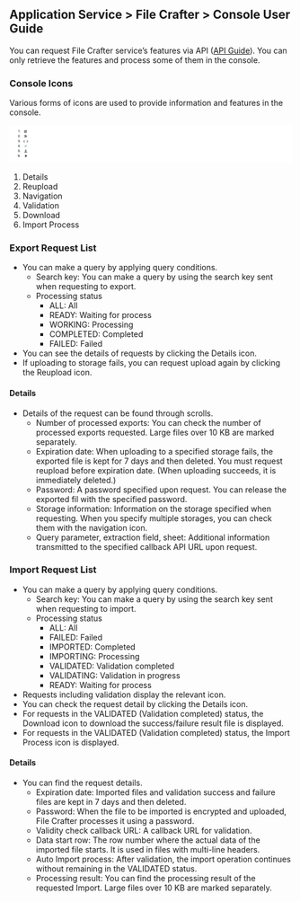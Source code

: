 ## Application Service > File Crafter > Console User Guide

You can request File Crafter service’s features via API ([API Guide](./api-guide.md)). You can only retrieve the features and process some of them in the console.

### Console Icons
Various forms of icons are used to provide information and features in the console.

![](../image/icons.png)

1. Details
2. Reupload
3. Navigation
4. Validation
5. Download
6. Import Process

### Export Request List

- You can make a query by applying query conditions.
    - Search key: You can make a query by using the search key sent when requesting to export.
    - Processing status
        - ALL: All
        - READY: Waiting for process
        - WORKING: Processing
        - COMPLETED: Completed
        - FAILED: Failed
- You can see the details of requests by clicking the Details icon.
- If uploading to storage fails, you can request upload again by clicking the Reupload icon.

#### Details

- Details of the request can be found through scrolls.
    - Number of processed exports: You can check the number of processed exports requested. Large files over 10 KB are marked separately.
    - Expiration date: When uploading to a specified storage fails, the exported file is kept for 7 days and then deleted. You must request reupload before expiration date. (When uploading succeeds, it is immediately deleted.)
    - Password: A password specified upon request. You can release the exported fil with the specified password.
    - Storage information: Information on the storage specified when requesting. When you specify multiple storages, you can check them with the navigation icon.
    - Query parameter, extraction field, sheet: Additional information transmitted to the specified callback API URL upon request.

### Import Request List

- You can make a query by applying query conditions.
    - Search key: You can make a query by using the search key sent when requesting to import.
    - Processing status
        - ALL: All
        - FAILED: Failed
        - IMPORTED: Completed
        - IMPORTING: Processing
        - VALIDATED: Validation completed
        - VALIDATING: Validation in progress
        - READY: Waiting for process
- Requests including validation display the relevant icon.
- You can check the request detail by clicking the Details icon.
- For requests in the VALIDATED (Validation completed) status, the Download icon to download the success/failure result file is displayed.
- For requests in the VALIDATED (Validation completed) status, the Import Process icon is displayed.

#### Details

- You can find the request details.
    - Expiration date: Imported files and validation success and failure files are kept in 7 days and then deleted.
    - Password: When the file to be imported is encrypted and uploaded, File Crafter processes it using a password.
    - Validity check callback URL: A callback URL for validation.
    - Data start row: The row number where the actual data of the imported file starts. It is used in files with multi-line headers.
    - Auto Import process: After validation, the import operation continues without remaining in the VALIDATED status.
    - Processing result: You can find the processing result of the requested Import. Large files over 10 KB are marked separately.